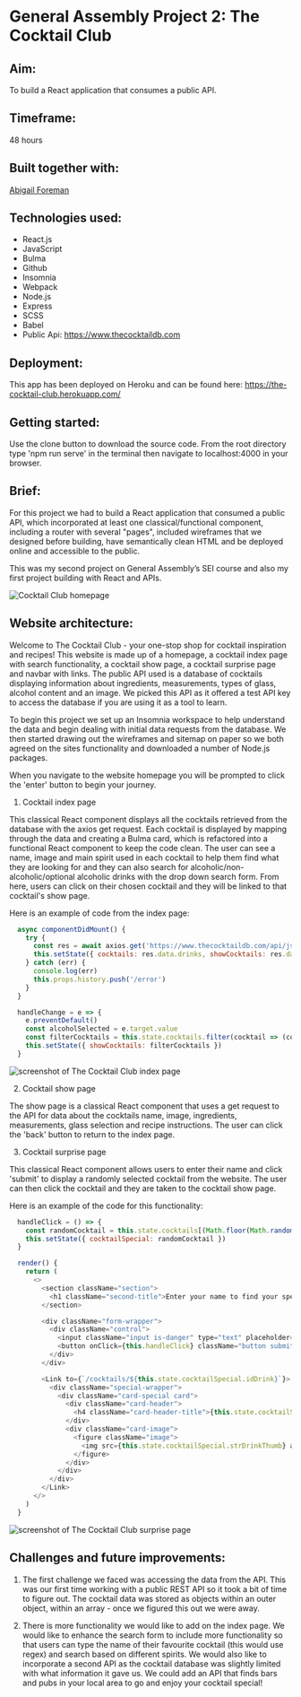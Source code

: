 

# General Assembly Project 2: The Cocktail Club

## Aim:
To build a React application that consumes a public API.

## Timeframe:
48 hours 

## Built together with:
[Abigail Foreman](https://github.com/abigailforeman1)

## Technologies used:
* React.js
* JavaScript
* Bulma
* Github
* Insomnia
* Webpack
* Node.js
* Express
* SCSS
* Babel
* Public Api: https://www.thecocktaildb.com

## Deployment: 

This app has been deployed on Heroku and can be found here: https://the-cocktail-club.herokuapp.com/

## Getting started: 

Use the clone button to download the source code. From the root directory type 'npm run serve' in the terminal then navigate to localhost:4000 in your browser.

## Brief: 

For this project we had to build a React application that consumed a public API, which incorporated at least one classical/functional component, including a router with several "pages", included wireframes that we designed before building, have semantically clean HTML and be deployed online and accessible to the public.

This was my second project on General Assembly’s SEI course and also my first project building with React and APIs.

![Cocktail Club homepage](src/assets/cocktail-club-homepage.png)

## Website architecture:
Welcome to The Cocktail Club - your one-stop shop for cocktail inspiration and recipes! This website is made up of a homepage, a cocktail index page with search functionality, a cocktail show page, a cocktail surprise page and navbar with links. The public API used is a database of cocktails displaying information about ingredients, measurements, types of glass, alcohol content and an image. We picked this API as it offered a test API key to access the database if you are using it as a tool to learn.

To begin this project we set up an Insomnia workspace to help understand the data and begin dealing with initial data requests from the database. We then started drawing out the wireframes and sitemap on paper so we both agreed on the sites functionality and downloaded a number of Node.js packages. 

When you navigate to the website homepage you will be prompted to click the 'enter' button to begin your journey.

1. Cocktail index page

This classical React component displays all the cocktails retrieved from the database with the axios get request. Each cocktail is displayed by mapping through the data and creating a Bulma card, which is refactored into a functional React component to keep the code clean. The user can see a name, image and main spirit used in each cocktail to help them find what they are looking for and they can also search for alcoholic/non-alcoholic/optional alcoholic drinks with the drop down search form. From here, users can click on their chosen cocktail and they will be linked to that cocktail's show page.

Here is an example of code from the index page:

```javascript
  async componentDidMount() {
    try {
      const res = await axios.get('https://www.thecocktaildb.com/api/json/v1/1/search.php?s=')
      this.setState({ cocktails: res.data.drinks, showCocktails: res.data.drinks })
    } catch (err) {
      console.log(err)
      this.props.history.push('/error')
    }
  }

  handleChange = e => {
    e.preventDefault()
    const alcoholSelected = e.target.value
    const filterCocktails = this.state.cocktails.filter(cocktail => (cocktail.strAlcoholic === alcoholSelected || alcoholSelected === 'All'))
    this.setState({ showCocktails: filterCocktails })
  }
```

![screenshot of The Cocktail Club index page](src/assets/cocktail-club-index-page.png)

2. Cocktail show page

The show page is a classical React component that uses a get request to the API for data about the cocktails name, image, ingredients, measurements, glass selection and recipe instructions. The user can click the 'back' button to return to the index page.

3. Cocktail surprise page

This classical React component allows users to enter their name and click 'submit' to display a randomly selected cocktail from the website. The user can then click the cocktail and they are taken to the cocktail show page.

Here is an example of the code for this functionality:

```javascript
  handleClick = () => {
    const randomCocktail = this.state.cocktails[(Math.floor(Math.random() * this.state.cocktails.length))]
    this.setState({ cocktailSpecial: randomCocktail })
  }

  render() {
    return (
      <>
        <section className="section">
          <h1 className="second-title">Enter your name to find your special cocktail...</h1>
        </section>

        <div className="form-wrapper">
          <div className="control">
            <input className="input is-danger" type="text" placeholder="You name..." />
            <button onClick={this.handleClick} className="button submit-button is-white is-small is-rounded">Submit</button>
          </div>
        </div>

        <Link to={`/cocktails/${this.state.cocktailSpecial.idDrink}`}>
          <div className="special-wrapper">
            <div className="card-special card">
              <div className="card-header">
                <h4 className="card-header-title">{this.state.cocktailSpecial.strDrink}</h4>
              </div>
              <div className="card-image">
                <figure className="image">
                  <img src={this.state.cocktailSpecial.strDrinkThumb} alt={this.state.cocktailSpecial.strDrink} />
                </figure>
              </div>
            </div>
          </div>
        </Link>
      </>
    )
  }
```

![screenshot of The Cocktail Club surprise page](src/assets/cocktail-surprise-page.png)

## Challenges and future improvements:

1. The first challenge we faced was accessing the data from the API. This was our first time working with a public REST API so it took a bit of time to figure out. The cocktail data was stored as objects within an outer object, within an array - once we figured this out we were away.

2. There is more functionality we would like to add on the index page. We would like to enhance the search form to include more functionality so that users can type the name of their favourite cocktail (this would use regex) and search based on different spirits. We would also like to incorporate a second API as the cocktail database was slightly limited with what information it gave us. We could add an API that finds bars and pubs in your local area to go and enjoy your cocktail special!